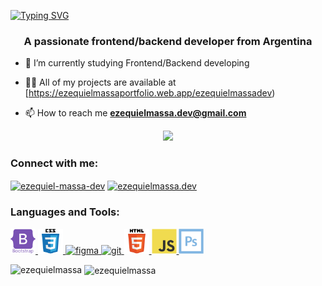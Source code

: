 [![Typing SVG](https://readme-typing-svg.herokuapp.com?font=poppins&duration=4000&center=true&width=500&lines=Hi+%F0%9F%91%8B;I'm+Ezequiel+Massa)](https://git.io/typing-svg)
<h3 align="center">A passionate frontend/backend developer from Argentina</h3>

- 🔭 I’m currently studying Frontend/Backend developing

- 👨‍💻 All of my projects are available at [https://ezequielmassaportfolio.web.app/ezequielmassadev)

- 📫 How to reach me **ezequielmassa.dev@gmail.com**

<div id="header" align="center">
  <img src="https://media.giphy.com/media/jdPMeyv9rn0hZHh8n9/giphy.gif" width="200"/>
</div>

<h3 align="left">Connect with me:</h3>
<p align="left">
<a href="https://linkedin.com/in/ezequiel-massa-dev" target="blank"><img align="center" src="https://raw.githubusercontent.com/rahuldkjain/github-profile-readme-generator/master/src/images/icons/Social/linked-in-alt.svg" alt="ezequiel-massa-dev" height="30" width="40" /></a>
<a href="https://instagram.com/ezequielmassa.dev" target="blank"><img align="center" src="https://raw.githubusercontent.com/rahuldkjain/github-profile-readme-generator/master/src/images/icons/Social/instagram.svg" alt="ezequielmassa.dev" height="30" width="40" /></a>
</p>

<h3 align="left">Languages and Tools:</h3>
<p align="left"> <a href="https://getbootstrap.com" target="_blank" rel="noreferrer"> <img src="https://raw.githubusercontent.com/devicons/devicon/master/icons/bootstrap/bootstrap-plain-wordmark.svg" alt="bootstrap" width="40" height="40"/> </a> <a href="https://www.w3schools.com/css/" target="_blank" rel="noreferrer"> <img src="https://raw.githubusercontent.com/devicons/devicon/master/icons/css3/css3-original-wordmark.svg" alt="css3" width="40" height="40"/> </a> <a href="https://www.figma.com/" target="_blank" rel="noreferrer"> <img src="https://www.vectorlogo.zone/logos/figma/figma-icon.svg" alt="figma" width="40" height="40"/> </a> <a href="https://git-scm.com/" target="_blank" rel="noreferrer"> <img src="https://www.vectorlogo.zone/logos/git-scm/git-scm-icon.svg" alt="git" width="40" height="40"/> </a> <a href="https://www.w3.org/html/" target="_blank" rel="noreferrer"> <img src="https://raw.githubusercontent.com/devicons/devicon/master/icons/html5/html5-original-wordmark.svg" alt="html5" width="40" height="40"/> </a> <a href="https://developer.mozilla.org/en-US/docs/Web/JavaScript" target="_blank" rel="noreferrer"> <img src="https://raw.githubusercontent.com/devicons/devicon/master/icons/javascript/javascript-original.svg" alt="javascript" width="40" height="40"/> </a> <a href="https://www.photoshop.com/en" target="_blank" rel="noreferrer"> <img src="https://raw.githubusercontent.com/devicons/devicon/master/icons/photoshop/photoshop-line.svg" alt="photoshop" width="40" height="40"/> </a> </p>



<p><img align="left" src="https://github-readme-stats.vercel.app/api/top-langs?username=ezequielmassa&show_icons=true&locale=en&layout=compact" alt="ezequielmassa" /></p>

<p>&nbsp;<img align="center" src="https://github-readme-stats.vercel.app/api?username=EzequielMassa&theme=react&show_icons=true" alt="ezequielmassa" /></p>


